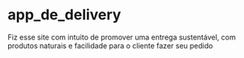 # app_de_delivery
Fiz esse site com intuito de promover uma entrega sustentável, com produtos naturais e facilidade para o cliente fazer seu pedido
